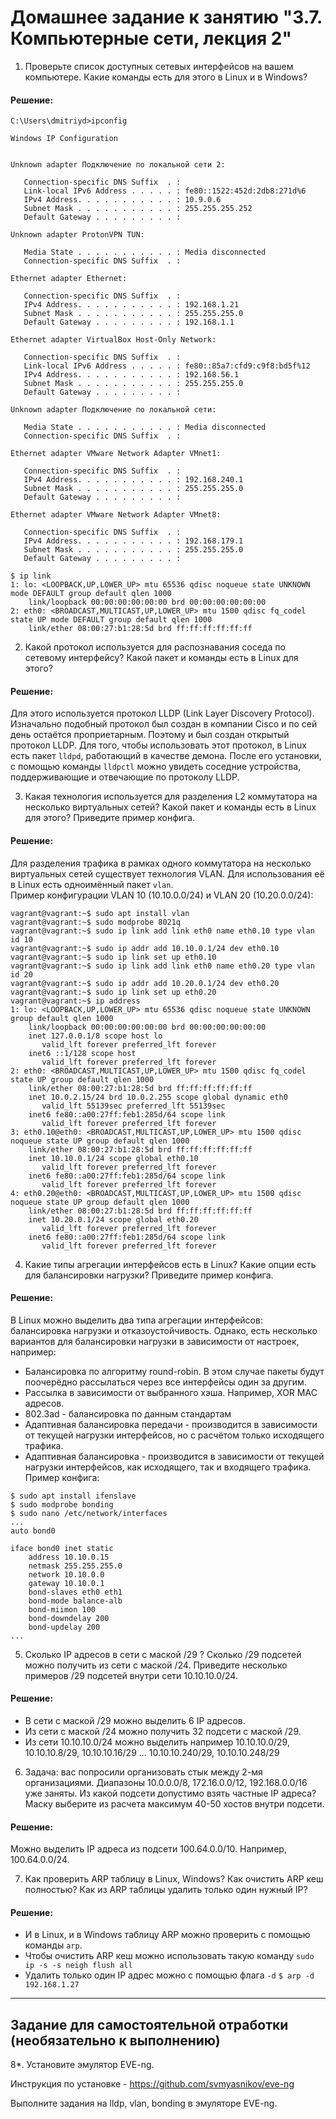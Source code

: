 # Домашнее задание к занятию "3.7. Компьютерные сети, лекция 2"

1. Проверьте список доступных сетевых интерфейсов на вашем компьютере. Какие команды есть для этого в Linux и в Windows?
#### Решение:
```
C:\Users\dmitriyd>ipconfig

Windows IP Configuration


Unknown adapter Подключение по локальной сети 2:

   Connection-specific DNS Suffix  . :
   Link-local IPv6 Address . . . . . : fe80::1522:452d:2db8:271d%6
   IPv4 Address. . . . . . . . . . . : 10.9.0.6
   Subnet Mask . . . . . . . . . . . : 255.255.255.252
   Default Gateway . . . . . . . . . :

Unknown adapter ProtonVPN TUN:

   Media State . . . . . . . . . . . : Media disconnected
   Connection-specific DNS Suffix  . :

Ethernet adapter Ethernet:

   Connection-specific DNS Suffix  . :
   IPv4 Address. . . . . . . . . . . : 192.168.1.21
   Subnet Mask . . . . . . . . . . . : 255.255.255.0
   Default Gateway . . . . . . . . . : 192.168.1.1

Ethernet adapter VirtualBox Host-Only Network:

   Connection-specific DNS Suffix  . :
   Link-local IPv6 Address . . . . . : fe80::85a7:cfd9:c9f8:bd5f%12
   IPv4 Address. . . . . . . . . . . : 192.168.56.1
   Subnet Mask . . . . . . . . . . . : 255.255.255.0
   Default Gateway . . . . . . . . . :

Unknown adapter Подключение по локальной сети:

   Media State . . . . . . . . . . . : Media disconnected
   Connection-specific DNS Suffix  . :

Ethernet adapter VMware Network Adapter VMnet1:

   Connection-specific DNS Suffix  . :
   IPv4 Address. . . . . . . . . . . : 192.168.240.1
   Subnet Mask . . . . . . . . . . . : 255.255.255.0
   Default Gateway . . . . . . . . . :

Ethernet adapter VMware Network Adapter VMnet8:

   Connection-specific DNS Suffix  . :
   IPv4 Address. . . . . . . . . . . : 192.168.179.1
   Subnet Mask . . . . . . . . . . . : 255.255.255.0
   Default Gateway . . . . . . . . . :
   ```

```
$ ip link
1: lo: <LOOPBACK,UP,LOWER_UP> mtu 65536 qdisc noqueue state UNKNOWN mode DEFAULT group default qlen 1000
    link/loopback 00:00:00:00:00:00 brd 00:00:00:00:00:00
2: eth0: <BROADCAST,MULTICAST,UP,LOWER_UP> mtu 1500 qdisc fq_codel state UP mode DEFAULT group default qlen 1000
    link/ether 08:00:27:b1:28:5d brd ff:ff:ff:ff:ff:ff
```

2. Какой протокол используется для распознавания соседа по сетевому интерфейсу? Какой пакет и команды есть в Linux для этого?
#### Решение:
Для этого используется протокол LLDP (Link Layer Discovery Protocol). Изначально подобный протокол был создан в компании Cisco и по сей день остаётся проприетарным. Поэтому и был создан открытый протокол LLDP.
Для того, чтобы использовать этот протокол, в Linux есть пакет `lldpd`, работающий в качестве демона. После его установки, с помощью команды `lldpctl` можно увидеть соседние устройства, поддерживающие и отвечающие по протоколу LLDP.

3. Какая технология используется для разделения L2 коммутатора на несколько виртуальных сетей? Какой пакет и команды есть в Linux для этого? Приведите пример конфига.
#### Решение:
Для разделения трафика в рамках одного коммутатора на несколько виртуальных сетей существует технология VLAN. Для использования её в Linux есть одноимённый пакет `vlan`.  
Пример конфигурации VLAN 10 (10.10.0.0/24) и VLAN 20 (10.20.0.0/24):
```
vagrant@vagrant:~$ sudo apt install vlan
vagrant@vagrant:~$ sudo modprobe 8021q
vagrant@vagrant:~$ sudo ip link add link eth0 name eth0.10 type vlan id 10
vagrant@vagrant:~$ sudo ip addr add 10.10.0.1/24 dev eth0.10
vagrant@vagrant:~$ sudo ip link set up eth0.10
vagrant@vagrant:~$ sudo ip link add link eth0 name eth0.20 type vlan id 20
vagrant@vagrant:~$ sudo ip addr add 10.20.0.1/24 dev eth0.20
vagrant@vagrant:~$ sudo ip link set up eth0.20
vagrant@vagrant:~$ ip address
1: lo: <LOOPBACK,UP,LOWER_UP> mtu 65536 qdisc noqueue state UNKNOWN group default qlen 1000
    link/loopback 00:00:00:00:00:00 brd 00:00:00:00:00:00
    inet 127.0.0.1/8 scope host lo
       valid_lft forever preferred_lft forever
    inet6 ::1/128 scope host
       valid_lft forever preferred_lft forever
2: eth0: <BROADCAST,MULTICAST,UP,LOWER_UP> mtu 1500 qdisc fq_codel state UP group default qlen 1000
    link/ether 08:00:27:b1:28:5d brd ff:ff:ff:ff:ff:ff
    inet 10.0.2.15/24 brd 10.0.2.255 scope global dynamic eth0
       valid_lft 55139sec preferred_lft 55139sec
    inet6 fe80::a00:27ff:feb1:285d/64 scope link
       valid_lft forever preferred_lft forever
3: eth0.10@eth0: <BROADCAST,MULTICAST,UP,LOWER_UP> mtu 1500 qdisc noqueue state UP group default qlen 1000
    link/ether 08:00:27:b1:28:5d brd ff:ff:ff:ff:ff:ff
    inet 10.10.0.1/24 scope global eth0.10
       valid_lft forever preferred_lft forever
    inet6 fe80::a00:27ff:feb1:285d/64 scope link
       valid_lft forever preferred_lft forever
4: eth0.20@eth0: <BROADCAST,MULTICAST,UP,LOWER_UP> mtu 1500 qdisc noqueue state UP group default qlen 1000
    link/ether 08:00:27:b1:28:5d brd ff:ff:ff:ff:ff:ff
    inet 10.20.0.1/24 scope global eth0.20
       valid_lft forever preferred_lft forever
    inet6 fe80::a00:27ff:feb1:285d/64 scope link
       valid_lft forever preferred_lft forever
```

4. Какие типы агрегации интерфейсов есть в Linux? Какие опции есть для балансировки нагрузки? Приведите пример конфига.
#### Решение:
В Linux можно выделить два типа агрегации интерфейсов: балансировка нагрузки и отказоустойчивость. Однако, есть несколько вариантов для балансировки нагрузки в зависимости от настроек, например:
* Балансировка по алгоритму round-robin. В этом случае пакеты будут поочерёдно рассылаться через все интерфейсы один за другим.
* Рассылка в зависимости от выбранного хэша. Например, XOR MAC адресов.
* 802.3ad - балансировка по данным стандартам
* Адаптивная балансировка передачи - производится в зависимости от текущей нагрузки интерфейсов, но с расчётом только исходящего трафика.
* Адаптивная балансировка - производится в зависимости от текущей нагрузки интерфейсов, как исходящего, так и входящего трафика.
Пример конфига:
```
$ sudo apt install ifenslave
$ sudo modprobe bonding
$ sudo nano /etc/network/interfaces
...
auto bond0

iface bond0 inet static
    address 10.10.0.15
    netmask 255.255.255.0
    network 10.10.0.0
    gateway 10.10.0.1
    bond-slaves eth0 eth1
    bond-mode balance-alb
    bond-miimon 100
    bond-downdelay 200
    bond-updelay 200
...
```

5. Сколько IP адресов в сети с маской /29 ? Сколько /29 подсетей можно получить из сети с маской /24. Приведите несколько примеров /29 подсетей внутри сети 10.10.10.0/24.
#### Решение:
* В сети с маской /29 можно выделить 6 IP адресов. 
* Из сети с маской /24 можно получить 32 подсети с маской /29.
* Из сети 10.10.10.0/24 можно выделить например 10.10.10.0/29, 10.10.10.8/29, 10.10.10.16/29 ... 10.10.10.240/29, 10.10.10.248/29

6. Задача: вас попросили организовать стык между 2-мя организациями. Диапазоны 10.0.0.0/8, 172.16.0.0/12, 192.168.0.0/16 уже заняты. Из какой подсети допустимо взять частные IP адреса? Маску выберите из расчета максимум 40-50 хостов внутри подсети.
#### Решение:
Можно выделить IP адреса из подсети 100.64.0.0/10. Например, 100.64.0.0/24.

7. Как проверить ARP таблицу в Linux, Windows? Как очистить ARP кеш полностью? Как из ARP таблицы удалить только один нужный IP?
#### Решение:
* И в Linux, и в Windows таблицу ARP можно проверить с помощью команды `arp`.
* Чтобы очистить ARP кеш можно использовать такую команду `sudo ip -s -s neigh flush all`
* Удалить только один IP адрес можно с помощью флага `-d` `$ arp -d 192.168.1.27`


 ---
## Задание для самостоятельной отработки (необязательно к выполнению)

 8*. Установите эмулятор EVE-ng.
 
 Инструкция по установке - https://github.com/svmyasnikov/eve-ng

 Выполните задания на lldp, vlan, bonding в эмуляторе EVE-ng.